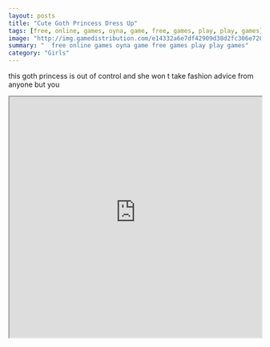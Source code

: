 ```yaml
---
layout: posts
title: "Cute Goth Princess Dress Up"
tags: [free, online, games, oyna, game, free, games, play, play, games]
image: "http://img.gamedistribution.com/e14332a6e7df42909d38d2fc306e7208.jpg"
summary: "  free online games oyna game free games play play games"
category: "Girls"
---
```


this goth princess is out of control and she won t take fashion advice from anyone but you

<iframe width="100%" height="480px;" src="http://flash.gamedistribution.com?game=e14332a6e7df42909d38d2fc306e7208"></iframe>